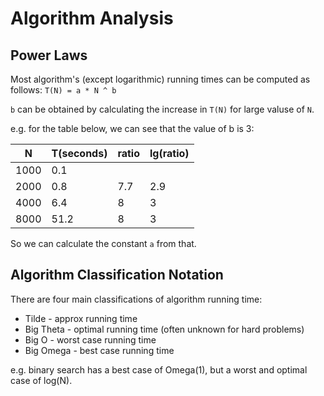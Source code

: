 # Algorithm Analysis

## Power Laws

Most algorithm's (except logarithmic) running times can be computed as follows: `T(N) = a * N ^ b`

`b` can be obtained by calculating the increase in `T(N)` for large valuse of `N`.

e.g. for the table below, we can see that the value of b is 3:

| N    | T(seconds) | ratio | lg(ratio) |
| ---  | ---        | ---   | ---       |
| 1000 | 0.1        |       |           |
| 2000 | 0.8        | 7.7   | 2.9       |
| 4000 | 6.4        | 8     | 3         |
| 8000 | 51.2       | 8     | 3         |

So we can calculate the constant `a` from that.

## Algorithm Classification Notation

There are four main classifications of algorithm running time:

- Tilde - approx running time
- Big Theta - optimal running time (often unknown for hard problems)
- Big O - worst case running time
- Big Omega - best case running time

e.g. binary search has a best case of Omega(1), but a worst and optimal case of log(N).
